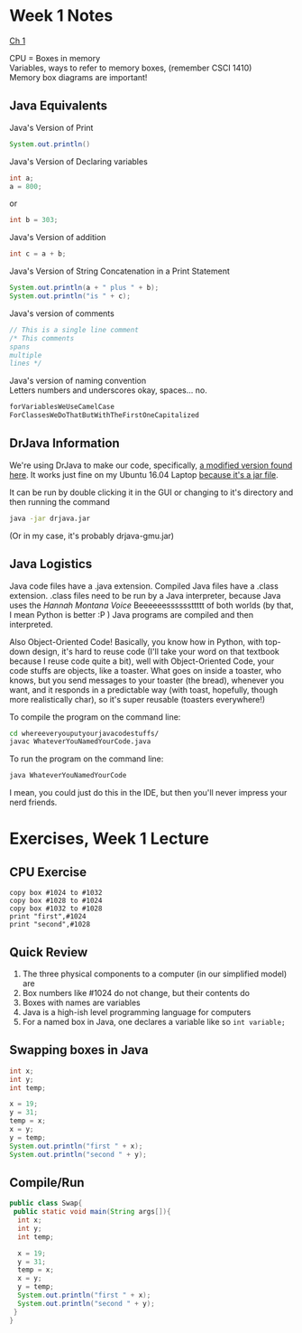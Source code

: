 # Week 1 Notes
[Ch 1](http://math.hws.edu/javanotes/c1/index.html)

CPU = Boxes in memory  
Variables, ways to refer to memory boxes, (remember CSCI 1410)  
Memory box diagrams are important!  

## Java Equivalents
Java's Version of Print
```java
System.out.println()
```
Java's Version of Declaring variables
```java
int a;
a = 800;
```
or
```java
int b = 303;
```
Java's Version of addition
```java
int c = a + b;
```
Java's Version of String Concatenation in a Print Statement
```java
System.out.println(a + " plus " + b);
System.out.println("is " + c);
```
Java's version of comments
```java
// This is a single line comment
/* This comments
spans
multiple
lines */
```
Java's version of naming convention  
Letters numbers and underscores okay, spaces... no.
```java
forVariablesWeUseCamelCase
ForClassesWeDoThatButWithTheFirstOneCapitalized
```

## DrJava Information
We're using DrJava to make our code, specifically, [a modified version found here](https://github.com/DrJavaAtRice/drjava). It works just fine on my Ubuntu 16.04 Laptop [because it's a jar file](https://cs.gmu.edu/~kauffman/drjava/).

It can be run by double clicking it in the GUI or changing to it's directory and then running the command

```bash
java -jar drjava.jar
```

(Or in my case, it's probably drjava-gmu.jar)

## Java Logistics
Java code files have a .java extension. Compiled Java files have a .class extension. .class files need to be run by a Java interpreter, because Java uses the *Hannah Montana Voice* Beeeeeessssssttttt of both worlds (by that, I mean Python is better :P ) Java programs are compiled and then interpreted.

Also Object-Oriented Code! Basically, you know how in Python, with top-down design, it's hard to reuse code (I'll take your word on that textbook because I reuse code quite a bit), well with Object-Oriented Code, your code stuffs are objects, like a toaster. What goes on inside a toaster, who knows, but you send messages to your toaster (the bread), whenever you want, and it responds in a predictable way (with toast, hopefully, though more realistically char), so it's super reusable (toasters everywhere!)

To compile the program on the command line:
```bash
cd whereeveryouputyourjavacodestuffs/
javac WhateverYouNamedYourCode.java
```

To run the program on the command line:
```bash
java WhateverYouNamedYourCode
```

I mean, you could just do this in the IDE, but then you'll never impress your nerd friends.

# Exercises, Week 1 Lecture

## CPU Exercise

```
copy box #1024 to #1032
copy box #1028 to #1024
copy box #1032 to #1028
print "first",#1024
print "second",#1028
```

## Quick Review

1. The three physical components to a computer (in our simplified model) are
2. Box numbers like #1024 do not change, but their contents do
3. Boxes with names are variables
4. Java is a high-ish level programming language for computers
5. For a named box in Java, one declares a variable like so ```int variable;```

## Swapping boxes in Java
```java
int x;
int y;
int temp;

x = 19;
y = 31;
temp = x;
x = y;
y = temp;
System.out.println("first " + x);
System.out.println("second " + y);
```

## Compile/Run
```java
public class Swap{
 public static void main(String args[]){
  int x;
  int y;
  int temp;

  x = 19;
  y = 31;
  temp = x;
  x = y;
  y = temp;
  System.out.println("first " + x);
  System.out.println("second " + y);
 }
}
```


